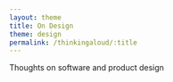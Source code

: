 ```yaml
---
layout: theme
title: On Design
theme: design
permalink: /thinkingaloud/:title
---
```


Thoughts on software and product design
